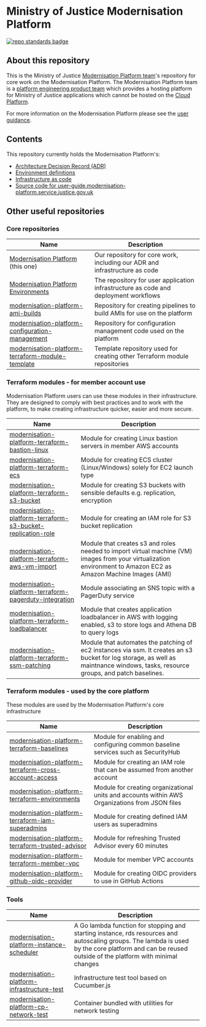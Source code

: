 # Ministry of Justice Modernisation Platform

[![repo standards badge](https://img.shields.io/badge/dynamic/json?color=blue&style=for-the-badge&logo=github&label=MoJ%20Compliant&query=%24.result&url=https%3A%2F%2Foperations-engineering-reports.cloud-platform.service.justice.gov.uk%2Fapi%2Fv1%2Fcompliant_public_repositories%2Fmodernisation-platform)](https://operations-engineering-reports.cloud-platform.service.justice.gov.uk/public-github-repositories.html#modernisation-platform "Link to report")

## About this repository

This is the Ministry of Justice [Modernisation Platform team](https://github.com/orgs/ministryofjustice/teams/modernisation-platform)'s repository for core work on the Modernisation Platform. The Modernisation Platform team is a [platform engineering product team](https://www.thoughtworks.com/radar/techniques/platform-engineering-product-teams) which provides a hosting platform for Ministry of Justice applications which cannot be hosted on the [Cloud Platform](https://user-guide.cloud-platform.service.justice.gov.uk/#cloud-platform-user-guide).

For more information on the Modernisation Platform please see the [user guidance](https://user-guide.modernisation-platform.service.justice.gov.uk).

## Contents

This repository currently holds the Modernisation Platform's:

- [Architecture Decision Record (ADR)](architecture-decision-record)
- [Environment definitions](environments)
- [Infrastructure as code](terraform)
- [Source code for user-guide.modernisation-platform.service.justice.gov.uk](source)

## Other useful repositories

### Core repositories

| Name                                                                                                                                      | Description                                                                         |
| ----------------------------------------------------------------------------------------------------------------------------------------- | ----------------------------------------------------------------------------------- |
| [Modernisation Platform](https://github.com/ministryofjustice/modernisation-platform) (this one)                                          | Our repository for core work, including our ADR and infrastructure as code          |
| [Modernisation Platform Environments](https://github.com/ministryofjustice/modernisation-platform-environments)                           | The repository for user application infrastructure as code and deployment workflows |
| [modernisation-platform-ami-builds](https://github.com/ministryofjustice/modernisation-platform-ami-builds)                               | Repository for creating pipelines to build AMIs for use on the platform             |
| [modernisation-platform-configuration-management](https://github.com/ministryofjustice/modernisation-platform-configuration-management)   | Repository for configuration management code used on the platform                   |
| [modernisation-platform-terraform-module-template](https://github.com/ministryofjustice/modernisation-platform-terraform-module-template) | Template repository used for creating other Terraform module repositories           |

### Terraform modules - for member account use

Modernisation Platform users can use these modules in their infrastructure. They are designed to comply with best practices and to work with the platform, to make creating infrastructure quicker, easier and more secure.

| Name                                                                                                                                                            | Description                                                                                                                                                     |
| --------------------------------------------------------------------------------------------------------------------------------------------------------------- | --------------------------------------------------------------------------------------------------------------------------------------------------------------- |
| [modernisation-platform-terraform-bastion-linux](https://github.com/ministryofjustice/modernisation-platform-terraform-bastion-linux)                           | Module for creating Linux bastion servers in member AWS accounts                                                                                                |
| [modernisation-platform-terraform-ecs](https://github.com/ministryofjustice/modernisation-platform-terraform-ecs)                                               | Module for creating ECS cluster (Linux/Windows) solely for EC2 launch type                                                                                      |
| [modernisation-platform-terraform-s3-bucket](https://github.com/ministryofjustice/modernisation-platform-terraform-s3-bucket)                                   | Module for creating S3 buckets with sensible defaults e.g. replication, encryption                                                                              |
| [modernisation-platform-terraform-s3-bucket-replication-role](https://github.com/ministryofjustice/modernisation-platform-terraform-s3-bucket-replication-role) | Module for creating an IAM role for S3 bucket replication                                                                                                       |
| [modernisation-platform-terraform-aws-vm-import](https://github.com/ministryofjustice/modernisation-platform-terraform-aws-vm-import)                           | Module that creates s3 and roles needed to import virtual machine (VM) images from your virtualization environment to Amazon EC2 as Amazon Machine Images (AMI) |
| [modernisation-platform-terraform-pagerduty-integration](https://github.com/ministryofjustice/modernisation-platform-terraform-pagerduty-integration)           | Module associating an SNS topic with a PagerDuty service                                                                                                        |
| [modernisation-platform-terraform-loadbalancer](https://github.com/ministryofjustice/modernisation-platform-terraform-loadbalancer)                             | Module that creates application loadbalancer in AWS with logging enabled, s3 to store logs and Athena DB to query logs                                          |
| [modernisation-platform-terraform-ssm-patching](https://github.com/ministryofjustice/modernisation-platform-terraform-ssm-patching)                             | Module that automates the patching of ec2 instances via ssm. It creates an s3 bucket for log storage, as well as maintnance windows, tasks, resource groups, and patch baselines.


### Terraform modules - used by the core platform

These modules are used by the Modernisation Platform's core infrastructure

| Name                                                                                                                                                              | Description                                                                                          |
| ----------------------------------------------------------------------------------------------------------------------------------------------------------------- | ---------------------------------------------------------------------------------------------------- |
| [modernisation-platform-terraform-baselines](https://github.com/ministryofjustice/modernisation-platform-terraform-baselines)                                     | Module for enabling and configuring common baseline services such as SecurityHub                     |
| [modernisation-platform-terraform-cross-account-access](https://github.com/ministryofjustice/modernisation-platform-terraform-cross-account-access)               | Module for creating an IAM role that can be assumed from another account                             |
| [modernisation-platform-terraform-environments](https://github.com/ministryofjustice/modernisation-platform-terraform-environments)                               | Module for creating organizational units and accounts within AWS Organizations from JSON files       |
| [modernisation-platform-terraform-iam-superadmins](https://github.com/ministryofjustice/modernisation-platform-terraform-iam-superadmins)                         | Module for creating defined IAM users as superadmins                                                 |
| [modernisation-platform-terraform-trusted-advisor](https://github.com/ministryofjustice/modernisation-platform-terraform-trusted-advisor)                         | Module for refreshing Trusted Advisor every 60 minutes                                               |
| [modernisation-platform-terraform-member-vpc](https://github.com/ministryofjustice/modernisation-platform-terraform-member-vpc)                                   | Module for member VPC accounts                                                                       |
| [modernisation-platform-github-oidc-provider](https://github.com/ministryofjustice/modernisation-platform-github-oidc-provider)                                   | Module for creating OIDC providers to use in GitHub Actions                                          |

### Tools

| Name                                                                                                                          | Description                                          |
| ----------------------------------------------------------------------------------------------------------------------------- | ---------------------------------------------------- |
| [modernisation-platform-instance-scheduler](https://github.com/ministryofjustice/modernisation-platform-instance-scheduler)   | A Go lambda function for stopping and starting instance, rds resources and autoscaling groups. The lambda is used by the core platform and can be reused outside of the platform with minimal changes |
| [modernisation-platform-infrastructure-test](https://github.com/ministryofjustice/modernisation-platform-infrastructure-test) | Infrastructure test tool based on Cucumber.js        |
| [modernisation-platform-cp-network-test](https://github.com/ministryofjustice/modernisation-platform-cp-network-test)         | Container bundled with utilities for network testing |
